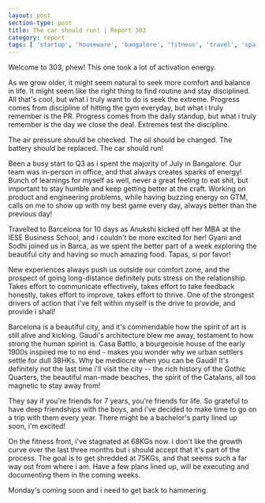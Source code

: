 ```yaml
---
layout: post
section-type: post
title: The car should run! | Report 303
category: report
tags: [ 'startup', 'houseware', 'bangalore', 'fitness', 'travel', 'spain', 'barcelona' ]
---
```


Welcome to 303, phew! This one took a lot of activation energy.

As we grow older, it might seem natural to seek more comfort and balance in life. It might seem like the right thing to find routine and stay disciplined. All that's cool, but what i truly want to do is seek the extreme. Progress comes from discipline of hitting the gym everyday, but what i truly remember is the PR. Progress comes from the daily standup, but what i truly remember is the day we close the deal. Extremes test the discipline.

The air pressure should be checked. The oil should be changed. The battery should be replaced. The car should run!

Been a busy start to Q3 as i spent the majority of July in Bangalore. Our team was in-person in office, and that always creates sparks of energy! Bunch of learnings for myself as well, never a great feeling to eat shit, but important to stay humble and keep getting better at the craft. Working on product and engineering problems, while having buzzing energy on GTM, calls on me to show up with my best game every day, always better than the previous day! 

Travelled to Barcelona for 10 days as Anukshi kicked off her MBA at the IESE Business School, and i couldn't be more excited for her! Gyani and Sodhi joined us in Barca, as we spent the better part of a week exploring the beautiful city and having so much amazing food. Tapas, si por favor!

New experiences always push us outside our comfort zone, and the prospect of going long-distance definitely puts stress on the relationship. Takes effort to communicate effectively, takes effort to take feedback honestly, takes effort to improve, takes effort to thrive. One of the strongest drivers of action that i've felt within myself is the drive to provide, and provide i shall!

Barcelona is a beautiful city, and it's commendable how the spirit of art is still alive and kicking. Gaudi's architecture blew me away, testament to how strong the human spirint is. Casa Battlo, a bourgeoisie house of the early 1900s inspired me to no end - makes you wonder why we urban settlers settle for dull 3BHKs. Why be mediocre when you can be Gaudi! It's definitely not the last time i'll visit the city -- the rich history of the Gothic Quarters, the beautiful man-made beaches, the spirit of the Catalans, all too magnetic to stay away from!

They say if you're friends for 7 years, you're friends for life. So grateful to have deep friendships with the boys, and i've decided to make time to go on a trip with them every year. There might be a bachelor's party lined up soon, i'm excited!

On the fitness front, i've stagnated at 68KGs now. i don't like the growth curve over the last three months but i should accept that it's part of the process. The goal is to get shredded at 75KGs, and that seems such a far way out from where i am. Have a few plans lined up, will be executing and documenting them in the coming weeks. 

Monday's coming soon and i need to get back to hammering.
